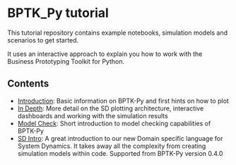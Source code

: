 # BPTK_Py tutorial

This tutorial repository contains example notebooks, simulation models and scenarios to get started.

It uses an interactive approach to explain you how to work with the Business Prototyping Toolkit for Python.

## Contents

- [Introduction](bptk_py_introduction.ipynb): Basic information on BPTK-Py and first hints on how to plot
- [In Depth](bptk_py_indepth.ipynb): More detail on the SD plotting architecture, interactive dashboards and working with the simulation results
- [Model Check](model_check.ipynb): Short introduction to model checking capabilities of BPTK-Py
- [SD Intro](bptk_py_sd_dsl_intro.ipynb): A great introduction to our new Domain specific language for System Dynamics. It takes away all the complexity from creating simulation models within code. Supported from BPTK-Py version 0.4.0
